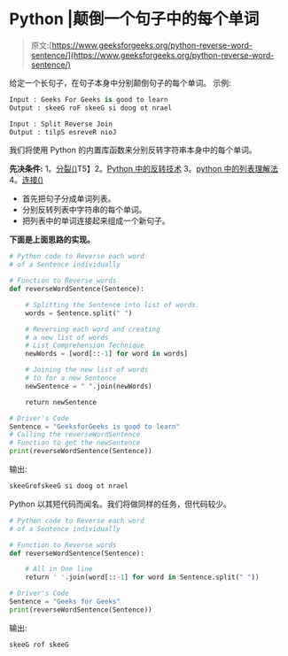 # Python |颠倒一个句子中的每个单词

> 原文:[https://www.geeksforgeeks.org/python-reverse-word-sentence/](https://www.geeksforgeeks.org/python-reverse-word-sentence/)

给定一个长句子，在句子本身中分别颠倒句子的每个单词。
示例:

```py
Input : Geeks For Geeks is good to learn
Output : skeeG roF skeeG si doog ot nrael

Input : Split Reverse Join
Output : tilpS esreveR nioJ

```

我们将使用 Python 的内置库函数来分别反转字符串本身中的每个单词。

**先决条件:**
1。[分裂()](https://www.geeksforgeeks.org/how-to-split-a-string-in-cc-python-and-java/)T5】2。[Python 中的反转技术](https://www.geeksforgeeks.org/reverse-string-python-5-different-ways/)
3。[python 中的列表理解法](https://www.geeksforgeeks.org/python-list-comprehension-and-slicing/)
4。[连接()](https://www.geeksforgeeks.org/join-function-python/)

*   首先把句子分成单词列表。
*   分别反转列表中字符串的每个单词。
*   把列表中的单词连接起来组成一个新句子。

**下面是上面思路的实现。**

```py
# Python code to Reverse each word
# of a Sentence individually

# Function to Reverse words
def reverseWordSentence(Sentence):

    # Splitting the Sentence into list of words.
    words = Sentence.split(" ")

    # Reversing each word and creating
    # a new list of words
    # List Comprehension Technique
    newWords = [word[::-1] for word in words]

    # Joining the new list of words
    # to for a new Sentence
    newSentence = " ".join(newWords)

    return newSentence

# Driver's Code 
Sentence = "GeeksforGeeks is good to learn"
# Calling the reverseWordSentence 
# Function to get the newSentence
print(reverseWordSentence(Sentence))
```

输出:

```py
skeeGrofskeeG si doog ot nrael

```

Python 以其短代码而闻名。我们将做同样的任务，但代码较少。

```py
# Python code to Reverse each word
# of a Sentence individually

# Function to Reverse words
def reverseWordSentence(Sentence):

    # All in One line
    return ' '.join(word[::-1] for word in Sentence.split(" "))

# Driver's Code 
Sentence = "Geeks for Geeks"
print(reverseWordSentence(Sentence))    
```

输出:

```py
skeeG rof skeeG

```